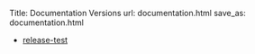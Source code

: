 Title: Documentation Versions
url: documentation.html
save_as: documentation.html

  - [release-test](docs/release-test)

